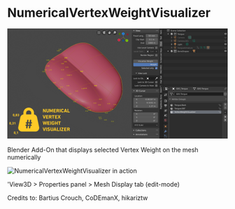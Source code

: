 # NumericalVertexWeightVisualizer
![NumericalVertexWeightVisualizer Screenshot](images/numerical_vertex_weight_visualizer_banner.png)

Blender Add-On that displays selected Vertex Weight on the mesh numerically

![NumericalVertexWeightVisualizer in action](https://media.giphy.com/media/fYZdWsKYLJAHPNNvTo/giphy.gif)

'View3D > Properties panel > Mesh Display tab (edit-mode)

Credits to:
Bartius Crouch, 
CoDEmanX, 
hikariztw
